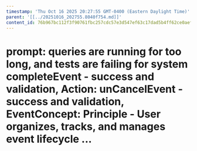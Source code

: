 ```yaml
---
timestamp: 'Thu Oct 16 2025 20:27:55 GMT-0400 (Eastern Daylight Time)'
parent: '[[../20251016_202755.8040f754.md]]'
content_id: 76b967bc112f3f90761fbc257cdc57e3d547ef63c17dad5b4ff62ce0aef74399
---
```


# prompt: queries are running for too long, and tests are failing for system completeEvent - success and validation, Action: unCancelEvent - success and validation, EventConcept: Principle - User organizes, tracks, and manages event lifecycle ...
